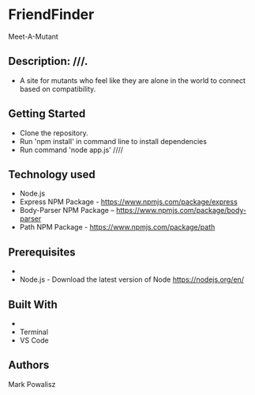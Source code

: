 # FriendFinder
Meet-A-Mutant

## Description: ///.
  * A site for mutants who feel like they are alone in the world to connect based on compatibility.

## Getting Started
  * Clone the repository.
  * Run 'npm install' in command line to install dependencies
  * Run command 'node app.js' ////

## Technology used
  * Node.js
  * Express NPM Package - https://www.npmjs.com/package/express
  * Body-Parser NPM Package – https://www.npmjs.com/package/body-parser
  * Path NPM Package - https://www.npmjs.com/package/path

## Prerequisites
  * 
  * Node.js - Download the latest version of Node https://nodejs.org/en/

## Built With
  * 
  * Terminal
  * VS Code

## Authors
  Mark Powalisz